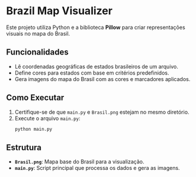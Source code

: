 # Brazil Map Visualizer

Este projeto utiliza Python e a biblioteca **Pillow** para criar representações visuais no mapa do Brasil.

## Funcionalidades

- Lê coordenadas geográficas de estados brasileiros de um arquivo.
- Define cores para estados com base em critérios predefinidos.
- Gera imagens do mapa do Brasil com as cores e marcadores aplicados.

## Como Executar

1. Certifique-se de que `main.py` e `Brasil.png` estejam no mesmo diretório.
2. Execute o arquivo `main.py`:
   ```bash
   python main.py
   ```

## Estrutura

- **`Brasil.png`**: Mapa base do Brasil para a visualização.
- **`main.py`**: Script principal que processa os dados e gera as imagens.

